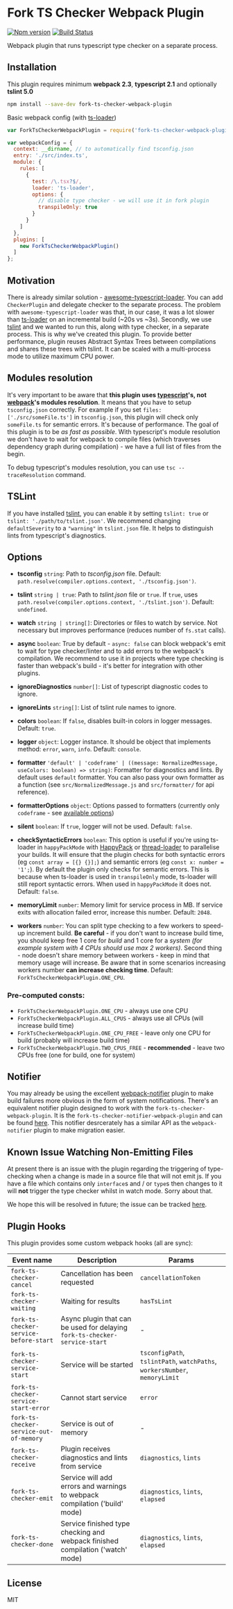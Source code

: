 # Fork TS Checker Webpack Plugin
[![Npm version](https://img.shields.io/npm/v/fork-ts-checker-webpack-plugin.svg?style=flat-square)](https://www.npmjs.com/package/fork-ts-checker-webpack-plugin)
[![Build Status](https://travis-ci.org/Realytics/fork-ts-checker-webpack-plugin.svg?branch=master)](https://travis-ci.org/realytics/fork-ts-checker-webpack-plugin)

Webpack plugin that runs typescript type checker on a separate process.
 
## Installation
This plugin requires minimum **webpack 2.3**, **typescript 2.1** and optionally **tslint 5.0**
```sh
npm install --save-dev fork-ts-checker-webpack-plugin
```
Basic webpack config (with [ts-loader](https://github.com/TypeStrong/ts-loader))
```js
var ForkTsCheckerWebpackPlugin = require('fork-ts-checker-webpack-plugin');

var webpackConfig = {
  context: __dirname, // to automatically find tsconfig.json
  entry: './src/index.ts',
  module: {
    rules: [
      {
        test: /\.tsx?$/,
        loader: 'ts-loader',
        options: {
          // disable type checker - we will use it in fork plugin
          transpileOnly: true 
        }
      }
    ]
  },
  plugins: [
    new ForkTsCheckerWebpackPlugin()
  ]
};
```

## Motivation
There is already similar solution - [awesome-typescript-loader](https://github.com/s-panferov/awesome-typescript-loader). You can
add `CheckerPlugin` and delegate checker to the separate process. The problem with `awesome-typescript-loader` was that, in our case,
it was a lot slower than [ts-loader](https://github.com/TypeStrong/ts-loader) on an incremental build (~20s vs ~3s).
Secondly, we use [tslint](https://palantir.github.io/tslint) and we wanted to run this, along with type checker, in a separate process.
This is why we've created this plugin. To provide better performance, plugin reuses Abstract Syntax Trees between compilations and shares 
these trees with tslint. It can be scaled with a multi-process mode to utilize maximum CPU power.

## Modules resolution
It's very important to be aware that **this plugin uses [typescript](https://github.com/Microsoft/TypeScript)'s, not 
[webpack](https://github.com/webpack/webpack)'s modules resolution**. It means that you have to setup `tsconfig.json` correctly. For example 
if you set `files: ['./src/someFile.ts']` in `tsconfig.json`, this plugin will check only `someFile.ts` for semantic errors. It's because 
of performance. The goal of this plugin is to be *as fast as possible*. With typescript's module resolution we don't have to wait for webpack 
to compile files (which traverses dependency graph during compilation) - we have a full list of files from the begin.

To debug typescript's modules resolution, you can use `tsc --traceResolution` command.

## TSLint
If you have installed [tslint](https://palantir.github.io/tslint), you can enable it by setting `tslint: true` or 
`tslint: './path/to/tslint.json'`. We recommend changing `defaultSeverity` to a `"warning"` in `tslint.json` file. 
It helps to distinguish lints from typescript's diagnostics.

## Options
* **tsconfig** `string`:
Path to *tsconfig.json* file. Default: `path.resolve(compiler.options.context, './tsconfig.json')`.

* **tslint** `string | true`: 
Path to *tslint.json* file or `true`. If `true`, uses `path.resolve(compiler.options.context, './tslint.json')`. Default: `undefined`.

* **watch** `string | string[]`: 
Directories or files to watch by service. Not necessary but improves performance (reduces number of `fs.stat` calls).

* **async** `boolean`:
True by default - `async: false` can block webpack's emit to wait for type checker/linter and to add errors to the webpack's compilation.
We recommend to use it in projects where type checking is faster than webpack's build - it's better for integration with other plugins.

* **ignoreDiagnostics** `number[]`:
List of typescript diagnostic codes to ignore.

* **ignoreLints** `string[]`: 
List of tslint rule names to ignore.

* **colors** `boolean`:
If `false`, disables built-in colors in logger messages. Default: `true`.

* **logger** `object`:
Logger instance. It should be object that implements method: `error`, `warn`, `info`. Default: `console`.

* **formatter** `'default' | 'codeframe' | ((message: NormalizedMessage, useColors: boolean) => string)`:
Formatter for diagnostics and lints. By default uses `default` formatter. You can also pass your own formatter as a function
(see `src/NormalizedMessage.js` and `src/formatter/` for api reference).

* **formatterOptions** `object`:
Options passed to formatters (currently only `codeframe` - see [available options](https://www.npmjs.com/package/babel-code-frame#options))

* **silent** `boolean`:
If `true`, logger will not be used. Default: `false`.

* **checkSyntacticErrors** `boolean`: 
This option is useful if you're using ts-loader in `happyPackMode` with [HappyPack](https://github.com/amireh/happypack) or [thread-loader](https://github.com/webpack-contrib/thread-loader) to parallelise your builds.  It will ensure that the plugin checks for both syntactic errors (eg `const array = [{} {}];`) and semantic errors (eg `const x: number = '1';`).  By default the plugin only checks for semantic errors.  This is because when ts-loader is used in `transpileOnly` mode, ts-loader will still report syntactic errors. When used in `happyPackMode` it does not. Default: `false`.

* **memoryLimit** `number`: 
Memory limit for service process in MB. If service exits with allocation failed error, increase this number. Default: `2048`.

* **workers** `number`:
You can split type checking to a few workers to speed-up increment build. **Be careful** - if you don't want to increase build time, you 
should keep free 1 core for *build* and 1 core for a *system* *(for example system with 4 CPUs should use max 2 workers)*. Second thing -
node doesn't share memory between workers - keep in mind that memory usage will increase. Be aware that in some scenarios increasing workers
number **can increase checking time**. Default: `ForkTsCheckerWebpackPlugin.ONE_CPU`.

### Pre-computed consts:      
  * `ForkTsCheckerWebpackPlugin.ONE_CPU` - always use one CPU
  * `ForkTsCheckerWebpackPlugin.ALL_CPUS` - always use all CPUs (will increase build time)
  * `ForkTsCheckerWebpackPlugin.ONE_CPU_FREE` - leave only one CPU for build (probably will increase build time)
  * `ForkTsCheckerWebpackPlugin.TWO_CPUS_FREE` - **recommended** - leave two CPUs free (one for build, one for system)

## Notifier

You may already be using the excellent [webpack-notifier](https://github.com/Turbo87/webpack-notifier) plugin to make build failures more obvious in the form of system notifications. There's an equivalent notifier plugin designed to work with the `fork-ts-checker-webpack-plugin`.  It is the `fork-ts-checker-notifier-webpack-plugin` and can be found [here](https://github.com/johnnyreilly/fork-ts-checker-notifier-webpack-plugin). This notifier desrcerately has a similar API as the `webpack-notifier` plugin to make migration easier.

## Known Issue Watching Non-Emitting Files

At present there is an issue with the plugin regarding the triggering of type-checking when a change is made in a source file that will not emit js. If you have a file which contains only `interface`s and / or `type`s then changes to it will **not** trigger the type checker whilst in watch mode. Sorry about that.

We hope this will be resolved in future; the issue can be tracked [here](https://github.com/Realytics/fork-ts-checker-webpack-plugin/issues/36).

## Plugin Hooks
This plugin provides some custom webpack hooks (all are sync):

| Event name | Description | Params |
|------------|-------------|--------|
|`fork-ts-checker-cancel`| Cancellation has been requested | `cancellationToken` |
|`fork-ts-checker-waiting`| Waiting for results | `hasTsLint` |
|`fork-ts-checker-service-before-start`| Async plugin that can be used for delaying `fork-ts-checker-service-start` | - |
|`fork-ts-checker-service-start`| Service will be started | `tsconfigPath`, `tslintPath`, `watchPaths`, `workersNumber`, `memoryLimit` |
|`fork-ts-checker-service-start-error` | Cannot start service | `error` |
|`fork-ts-checker-service-out-of-memory`| Service is out of memory | - |
|`fork-ts-checker-receive`| Plugin receives diagnostics and lints from service | `diagnostics`, `lints` | 
|`fork-ts-checker-emit`| Service will add errors and warnings to webpack compilation ('build' mode) | `diagnostics`, `lints`, `elapsed` |
|`fork-ts-checker-done`| Service finished type checking and webpack finished compilation ('watch' mode) | `diagnostics`, `lints`, `elapsed` |

## License
MIT
